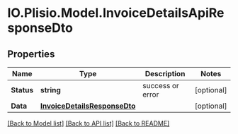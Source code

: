 # IO.Plisio.Model.InvoiceDetailsApiResponseDto
## Properties

Name | Type | Description | Notes
------------ | ------------- | ------------- | -------------
**Status** | **string** | success or error | [optional] 
**Data** | [**InvoiceDetailsResponseDto**](InvoiceDetailsResponseDto.md) |  | [optional] 

[[Back to Model list]](../README.md#documentation-for-models) [[Back to API list]](../README.md#documentation-for-api-endpoints) [[Back to README]](../README.md)

